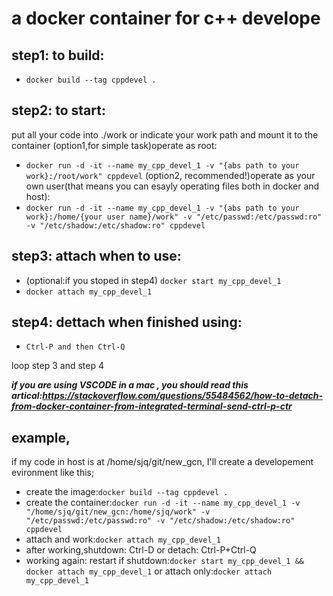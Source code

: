 # a docker container for c++ develope

## step1: to build:
- `docker build --tag cppdevel .`

## step2: to start:
put all your code into ./work or indicate your work path and mount it to the container
(option1,for simple task)operate as root:
- `docker run -d -it --name my_cpp_devel_1 -v "{abs path to your work}:/root/work" cppdevel`
(option2, recommended!)operate as your own user(that means you can esayly operating files both in docker and host):
- `docker run -d -it --name my_cpp_devel_1 -v "{abs path to your work}:/home/{your user name}/work" -v "/etc/passwd:/etc/passwd:ro" -v "/etc/shadow:/etc/shadow:ro" cppdevel`
## step3: attach when to use:
- (optional:if you stoped in step4) `docker start my_cpp_devel_1`
- `docker attach my_cpp_devel_1`

## step4: dettach when finished using:
- `Ctrl-P and then Ctrl-Q`

loop step 3 and step 4

***if you are using VSCODE in a mac , you should read this artical:https://stackoverflow.com/questions/55484562/how-to-detach-from-docker-container-from-integrated-terminal-send-ctrl-p-ctr***

## example,
if my code in host is at /home/sjq/git/new_gcn, I'll create a developement evironment like this;
- create the image:`docker build --tag cppdevel .`
- create the container:`docker run -d -it --name my_cpp_devel_1 -v "/home/sjq/git/new_gcn:/home/sjq/work" -v "/etc/passwd:/etc/passwd:ro" -v "/etc/shadow:/etc/shadow:ro" cppdevel`
- attach and work:`docker attach my_cpp_devel_1`
- after working,shutdown: Ctrl-D or detach: Ctrl-P+Ctrl-Q
- working again: restart if shutdown:`docker start my_cpp_devel_1 && docker attach my_cpp_devel_1` or attach only:`docker attach my_cpp_devel_1`
